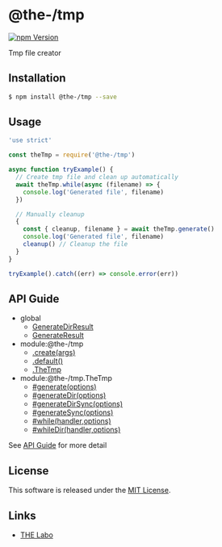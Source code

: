 @the-/tmp
==========

<!---
This file is generated by the-tmpl. Do not update manually.
--->

<!-- Badge Start -->
<a name="badges"></a>

[![npm Version][bd_npm_shield_url]][bd_npm_url]

[bd_repo_url]: https://github.com/the-labo/the
[bd_travis_url]: http://travis-ci.org/the-labo/the
[bd_travis_shield_url]: http://img.shields.io/travis/the-labo/the.svg?style=flat
[bd_travis_com_url]: http://travis-ci.com/the-labo/the
[bd_travis_com_shield_url]: https://api.travis-ci.com/the-labo/the.svg?token=
[bd_license_url]: https://github.com/the-labo/the/blob/master/LICENSE
[bd_npm_url]: http://www.npmjs.org/package/@the-/tmp
[bd_npm_shield_url]: http://img.shields.io/npm/v/@the-/tmp.svg?style=flat
[bd_standard_url]: http://standardjs.com/
[bd_standard_shield_url]: https://img.shields.io/badge/code%20style-standard-brightgreen.svg

<!-- Badge End -->


<!-- Description Start -->
<a name="description"></a>

Tmp file creator

<!-- Description End -->


<!-- Overview Start -->
<a name="overview"></a>




<!-- Overview End -->


<!-- Sections Start -->
<a name="sections"></a>

<!-- Section from "doc/readme/01.Installation.md.hbs" Start -->

<a name="section-doc-readme-01-installation-md"></a>

Installation
-----

```bash
$ npm install @the-/tmp --save
```


<!-- Section from "doc/readme/01.Installation.md.hbs" End -->

<!-- Section from "doc/readme/02.Usage.md.hbs" Start -->

<a name="section-doc-readme-02-usage-md"></a>

Usage
---------

```javascript
'use strict'

const theTmp = require('@the-/tmp')

async function tryExample() {
  // Create tmp file and clean up automatically
  await theTmp.while(async (filename) => {
    console.log('Generated file', filename)
  })

  // Manually cleanup
  {
    const { cleanup, filename } = await theTmp.generate()
    console.log('Generated file', filename)
    cleanup() // Cleanup the file
  }
}

tryExample().catch((err) => console.error(err))

```


<!-- Section from "doc/readme/02.Usage.md.hbs" End -->


<!-- Sections Start -->

<a name="api"></a>

## API Guide


- global
  - [GenerateDirResult](./doc/api/api.md#GenerateDirResult)
  - [GenerateResult](./doc/api/api.md#GenerateResult)
- module:@the-/tmp
  - [.create(args)](./doc/api/api.md#module_@the-/tmp.create)
  - [.default()](./doc/api/api.md#module_@the-/tmp.default)
  - [.TheTmp](./doc/api/api.md#module_@the-/tmp.TheTmp)
- module:@the-/tmp.TheTmp
  - [#generate(options)](./doc/api/api.md#module_@the-/tmp.TheTmp#generate)
  - [#generateDir(options)](./doc/api/api.md#module_@the-/tmp.TheTmp#generateDir)
  - [#generateDirSync(options)](./doc/api/api.md#module_@the-/tmp.TheTmp#generateDirSync)
  - [#generateSync(options)](./doc/api/api.md#module_@the-/tmp.TheTmp#generateSync)
  - [#while(handler,options)](./doc/api/api.md#module_@the-/tmp.TheTmp#while)
  - [#whileDir(handler,options)](./doc/api/api.md#module_@the-/tmp.TheTmp#whileDir)

See [API Guide](./doc/api/api.md) for more detail


<!-- LICENSE Start -->
<a name="license"></a>

License
-------
This software is released under the [MIT License](https://github.com/the-labo/the/blob/master/LICENSE).

<!-- LICENSE End -->


<!-- Links Start -->
<a name="links"></a>

Links
------

+ [THE Labo][the_labo_url]

[the_labo_url]: https://github.com/the-labo

<!-- Links End -->
